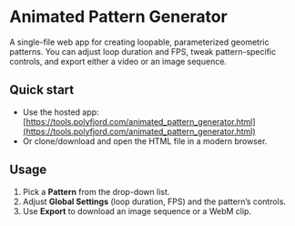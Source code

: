 # Animated Pattern Generator

A single-file web app for creating loopable, parameterized geometric patterns. You can adjust loop duration and FPS, tweak pattern-specific controls, and export either a video or an image sequence. 

## Quick start

* Use the hosted app: [https://tools.polyfjord.com/animated_pattern_generator.html](https://tools.polyfjord.com/animated_pattern_generator.html)
* Or clone/download and open the HTML file in a modern browser.

## Usage

1. Pick a **Pattern** from the drop-down list.
2. Adjust **Global Settings** (loop duration, FPS) and the pattern’s controls.
3. Use **Export** to download an image sequence or a WebM clip.
